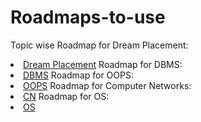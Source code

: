# Roadmaps-to-use
Topic wise 
Roadmap for Dream Placement: <li><a href="https://whimsical.com/roadmap-to-dream-placement-WgZ1UcFwYKeNtA12W6ooJi">Dream Placement</a>
Roadmap for DBMS: <li><a href="https://whimsical.com/dbms-roadmap-XQG7xbF4221QrJyYeS3Ak6">DBMS</a>
Roadmap for OOPS: <li><a href="https://whimsical.com/object-oriented-programming-cheatsheet-rau8ibYm6ce8LAfLJPKbb">OOPS</a>
Roadmap for Computer Networks: <li><a href="https://whimsical.com/networking-cheatsheet-WC9XxstpDY4cEgJDzBdma6">CN</a>
Roadmap for OS: <li><a href="https://whimsical.com/operating-system-cheatsheet-YQcSARTwGS4EfaYERgfVhu">OS</a>
